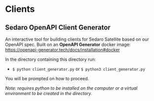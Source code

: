 # Clients

## Sedaro OpenAPI Client Generator

An interactive tool for building clients for Sedaro Satellite based on our OpenAPI spec. Built on an **OpenAPI Generator** docker image: https://openapi-generator.tech/docs/installation#docker

In the directory containing this directory run:

- `$ python client_generator.py` or `$ python3 client_generator.py`

You will be prompted on how to proceed.

_Note: requires python to be installed on the computer or a virtual environment to be created in the directory._
